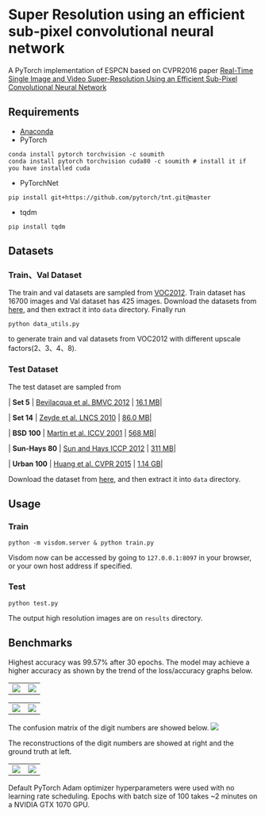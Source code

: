 # Super Resolution using an efficient sub-pixel convolutional neural network
A PyTorch implementation of ESPCN based on CVPR2016 paper [Real-Time Single Image and Video Super-Resolution Using an Efficient Sub-Pixel Convolutional Neural Network](https://arxiv.org/abs/1609.05158)

## Requirements
- [Anaconda](https://www.anaconda.com/download/)
- PyTorch
```
conda install pytorch torchvision -c soumith
conda install pytorch torchvision cuda80 -c soumith # install it if you have installed cuda
```
- PyTorchNet
```
pip install git+https://github.com/pytorch/tnt.git@master
```
- tqdm
```
pip install tqdm
```

## Datasets

### Train、Val Dataset
The train and val datasets are sampled from [VOC2012](http://cvlab.postech.ac.kr/~mooyeol/pascal_voc_2012/).
Train dataset has 16700 images and Val dataset has 425 images.
Download the datasets from [here](), and then extract it into `data` directory. Finally run
```
python data_utils.py
```
to generate train and val datasets from VOC2012 with different upscale factors(2、3、4、8).

### Test Dataset
The test dataset are sampled from 

| **Set 5** |  [Bevilacqua et al. BMVC 2012](http://people.rennes.inria.fr/Aline.Roumy/results/SR_BMVC12.html)  | [16.1 MB](https://uofi.box.com/shared/static/kfahv87nfe8ax910l85dksyl2q212voc.zip)|

| **Set 14** |  [Zeyde et al. LNCS 2010](https://sites.google.com/site/romanzeyde/research-interests)  | [86.0 MB](https://uofi.box.com/shared/static/igsnfieh4lz68l926l8xbklwsnnk8we9.zip)|

| **BSD 100** | [Martin et al. ICCV 2001](https://www.eecs.berkeley.edu/Research/Projects/CS/vision/bsds/) | [568 MB](https://uofi.box.com/shared/static/qgctsplb8txrksm9to9x01zfa4m61ngq.zip)|

| **Sun-Hays 80** | [Sun and Hays ICCP 2012](http://cs.brown.edu/~lbsun/SRproj2012/SR_iccp2012.html) | [311 MB](https://uofi.box.com/shared/static/rirohj4773jl7ef752r330rtqw23djt8.zip)|

| **Urban 100** | [Huang et al. CVPR 2015](https://sites.google.com/site/jbhuang0604/publications/struct_sr)  | [ 1.14 GB](https://uofi.box.com/shared/static/65upg43jjd0a4cwsiqgl6o6ixube6klm.zip)|

Download the dataset from [here](https://pan.baidu.com/s/1i5291hN), and then extract it into `data` directory.

## Usage

### Train

```
python -m visdom.server & python train.py
```
Visdom now can be accessed by going to `127.0.0.1:8097` in your browser, or your own host address if specified.

### Test
```
python test.py
```
The output high resolution images are on `results` directory.

## Benchmarks
Highest accuracy was 99.57% after 30 epochs. The model may achieve a higher accuracy as shown by the trend of the loss/accuracy graphs below.
<table>
  <tr>
    <td>
     <img src="results/train_loss.png"/>
    </td>
    <td>
     <img src="results/test_loss.png"/>
    </td>
  </tr>
</table>
<table>
  <tr>
    <td>
     <img src="results/train_acc.png"/>
    </td>
    <td>
     <img src="results/test_acc.png"/>
    </td>
  </tr>
</table>

The confusion matrix of the digit numbers are showed below.
<img src="results/confusion_matrix.png"/>

The reconstructions of the digit numbers are showed at right and the ground truth at left.
<table>
  <tr>
    <td>
     <img src="results/ground_truth.jpg"/>
    </td>
    <td>
     <img src="results/reconstruction.jpg"/>
    </td>
  </tr>
</table>

Default PyTorch Adam optimizer hyperparameters were used with no learning rate scheduling. Epochs with batch size of 100 takes ~2 minutes on a NVIDIA GTX 1070 GPU. 

